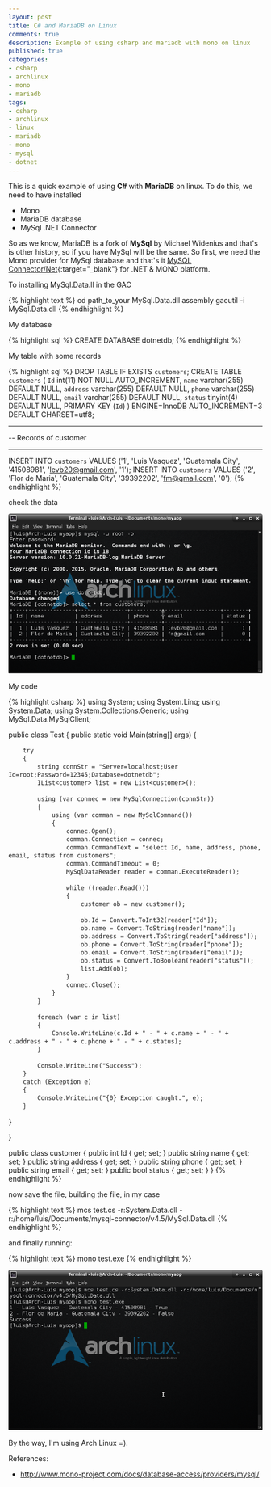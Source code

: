 ```yaml
---
layout: post
title: C# and MariaDB on Linux
comments: true
description: Example of using csharp and mariadb with mono on linux
published: true
categories:
- csharp
- archlinux
- mono
- mariadb
tags:
- csharp
- archlinux
- linux
- mariadb
- mono
- mysql
- dotnet
---
```


This is a quick example of using **C#** with **MariaDB** on linux. To do this, we need to have installed

* Mono
* MariaDB database
* MySql .NET Connector

So as we know, MariaDB is a fork of **MySql** by Michael Widenius and that's is other history, so if you have MySql will be the same. So first, we need the Mono provider for MySql database and that's it [MySQL Connector/Net](http://dev.mysql.com/downloads/connector/net/){:target="_blank"} for .NET & MONO platform.

 To installing MySql.Data.ll in the GAC 

{% highlight text %} 
cd path_to_your MySql.Data.dll assembly
gacutil -i MySql.Data.dll
{% endhighlight %}

My database

{% highlight sql %}
CREATE DATABASE dotnetdb;
{% endhighlight %}

My table with some records

{% highlight sql %}
DROP TABLE IF EXISTS `customers`;
CREATE TABLE `customers` (
  `Id` int(11) NOT NULL AUTO_INCREMENT,
  `name` varchar(255) DEFAULT NULL,
  `address` varchar(255) DEFAULT NULL,
  `phone` varchar(255) DEFAULT NULL,
  `email` varchar(255) DEFAULT NULL,
  `status` tinyint(4) DEFAULT NULL,
  PRIMARY KEY (`Id`)
) ENGINE=InnoDB AUTO_INCREMENT=3 DEFAULT CHARSET=utf8;

-- ----------------------------
-- Records of customer
-- ----------------------------
INSERT INTO `customers` VALUES ('1', 'Luis Vasquez', 'Guatemala City', '41508981', 'levb20@gmail.com', '1');
INSERT INTO `customers` VALUES ('2', 'Flor de Maria', 'Guatemala City', '39392202', 'fm@gmail.com', '0');
{% endhighlight %}

check the data

<div class="row previews" align="center">
        <img class="img-responsive" alt="csharp-mono2" src="/images/csharp-mysql-mono2.png">
</div>

My code

{% highlight csharp %}
using System;
using System.Linq;
using System.Data;
using System.Collections.Generic;
using MySql.Data.MySqlClient;

public class Test {
    public static void Main(string[] args) {
        
        try
        {
            string connStr = "Server=localhost;User Id=root;Password=12345;Database=dotnetdb";
            IList<customer> list = new List<customer>();

            using (var connec = new MySqlConnection(connStr))
            {
                using (var comman = new MySqlCommand())
                {
                    connec.Open();
                    comman.Connection = connec;
                    comman.CommandText = "select Id, name, address, phone, email, status from customers";
                    comman.CommandTimeout = 0;
                    MySqlDataReader reader = comman.ExecuteReader();

                    while ((reader.Read()))
                    {
                        customer ob = new customer();

                        ob.Id = Convert.ToInt32(reader["Id"]);
                        ob.name = Convert.ToString(reader["name"]);
                        ob.address = Convert.ToString(reader["address"]);
                        ob.phone = Convert.ToString(reader["phone"]);
                        ob.email = Convert.ToString(reader["email"]);
                        ob.status = Convert.ToBoolean(reader["status"]);
                        list.Add(ob);
                    }
                    connec.Close();
                }
            }

            foreach (var c in list)
            {
                Console.WriteLine(c.Id + " - " + c.name + " - " + c.address + " - " + c.phone + " - " + c.status);
            }

            Console.WriteLine("Success");
        }
        catch (Exception e)
        {
            Console.WriteLine("{0} Exception caught.", e);
        }            

    }
}

public class customer 
{
    public int Id { get; set; }
    public string name { get; set; }
    public string address { get; set; }
    public string phone { get; set; }
    public string email { get; set; }
    public bool status { get; set; }
}
{% endhighlight %}

now save the file, building the file, in my case

{% highlight text %} 
mcs test.cs -r:System.Data.dll -r:/home/luis/Documents/mysql-connector/v4.5/MySql.Data.dll 
{% endhighlight %}

and finally running:

{% highlight text %} 
mono test.exe
{% endhighlight %}


<div class="row previews" align="center">
		<img class="img-responsive" alt="csharp-mono" src="/images/csharp-mysql-mono.png">
</div>

By the way, I'm using Arch Linux =).


References:

* <a target="_blank" href="http://www.mono-project.com/docs/database-access/providers/mysql/">http://www.mono-project.com/docs/database-access/providers/mysql/</a>



